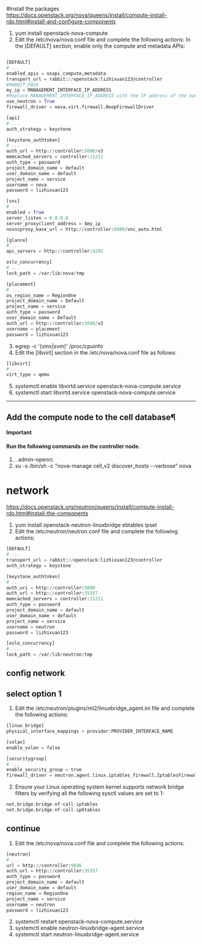 #Install the packages
https://docs.openstack.org/nova/queens/install/compute-install-rdo.html#install-and-configure-components
1. yum install openstack-nova-compute
2. Edit the /etc/nova/nova.conf file and complete the following actions:
In the [DEFAULT] section, enable only the compute and metadata APIs:
```python

[DEFAULT]
# ...
enabled_apis = osapi_compute,metadata
transport_url = rabbit://openstack:lizhixuan123@controller
#RABBIT_PASS
my_ip = MANAGEMENT_INTERFACE_IP_ADDRESS
#Replace MANAGEMENT_INTERFACE_IP_ADDRESS with the IP address of the management network interface on your compute node, typically 10.0.0.31 for the first node in the example architecture.
use_neutron = True
firewall_driver = nova.virt.firewall.NoopFirewallDriver

[api]
# ...
auth_strategy = keystone

[keystone_authtoken]
# ...
auth_url = http://controller:5000/v3
memcached_servers = controller:11211
auth_type = password
project_domain_name = default
user_domain_name = default
project_name = service
username = nova
password = lizhixuan123

[vnc]
# ...
enabled = True
server_listen = 0.0.0.0
server_proxyclient_address = $my_ip
novncproxy_base_url = http://controller:6080/vnc_auto.html

[glance]
# ...
api_servers = http://controller:9292

oslo_concurrency]
# ...
lock_path = /var/lib/nova/tmp

[placement]
# ...
os_region_name = RegionOne
project_domain_name = Default
project_name = service
auth_type = password
user_domain_name = Default
auth_url = http://controller:5000/v3
username = placement
password = lizhixuan123


```

3. egrep -c '(vmx|svm)' /proc/cpuinfo
4. Edit the [libvirt] section in the /etc/nova/nova.conf file as follows:
```python
[libvirt]
# ...
virt_type = qemu
```
5. systemctl enable libvirtd.service openstack-nova-compute.service
6. systemctl start libvirtd.service openstack-nova-compute.service

---------

## Add the compute node to the cell database¶
#### Important
#### Run the following commands on the controller node.
1. . admin-openrc
2. su -s /bin/sh -c "nova-manage cell_v2 discover_hosts --verbose" nova


# network
https://docs.openstack.org/neutron/queens/install/compute-install-rdo.html#install-the-components

1. yum install openstack-neutron-linuxbridge ebtables ipset
2. Edit the /etc/neutron/neutron.conf file and complete the following actions:
```python
[DEFAULT]
# ...
transport_url = rabbit://openstack:lizhixuan123@controller
auth_strategy = keystone

[keystone_authtoken]
# ...
auth_uri = http://controller:5000
auth_url = http://controller:35357
memcached_servers = controller:11211
auth_type = password
project_domain_name = default
user_domain_name = default
project_name = service
username = neutron
password = lizhixuan123

[oslo_concurrency]
# ...
lock_path = /var/lib/neutron/tmp

```
## config network 

## select option 1
1. Edit the /etc/neutron/plugins/ml2/linuxbridge_agent.ini file and complete the following actions:
```python
[linux_bridge]
physical_interface_mappings = provider:PROVIDER_INTERFACE_NAME

[vxlan]
enable_vxlan = false

[securitygroup]
# ...
enable_security_group = true
firewall_driver = neutron.agent.linux.iptables_firewall.IptablesFirewallDriver

```
2. Ensure your Linux operating system kernel supports network bridge filters by verifying all the following sysctl values are set to 1:
```python
net.bridge.bridge-nf-call-iptables
net.bridge.bridge-nf-call-ip6tables
```

## continue
1. Edit the /etc/nova/nova.conf file and complete the following actions:
```python
[neutron]
# ...
url = http://controller:9696
auth_url = http://controller:35357
auth_type = password
project_domain_name = default
user_domain_name = default
region_name = RegionOne
project_name = service
username = neutron
password = lizhixuan123
```
2. systemctl restart openstack-nova-compute.service
3. systemctl enable neutron-linuxbridge-agent.service
4. systemctl start neutron-linuxbridge-agent.service
